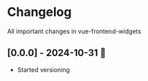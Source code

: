 # Changelog
All important changes in vue-frontend-widgets

## [0.0.0] - 2024-10-31 🎃
- Started versioning 

